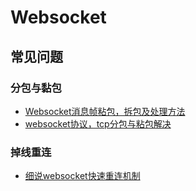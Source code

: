 # Websocket

## 常见问题

### 分包与黏包

- [Websocket消息帧粘包，拆包及处理方法](https://blog.csdn.net/yangzai187/article/details/93905594)
- [websocket协议，tcp分包与粘包解决](https://zhuanlan.zhihu.com/p/147374505)

### 掉线重连

- [细说websocket快速重连机制](https://zhuanlan.zhihu.com/p/162808604)